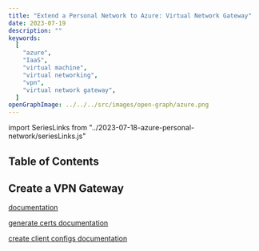 ```yaml
---
title: "Extend a Personal Network to Azure: Virtual Network Gateway"
date: 2023-07-19
description: ""
keywords:
  [
    "azure",
    "IaaS",
    "virtual machine",
    "virtual networking",
    "vpn",
    "virtual network gateway",
  ]
openGraphImage: ../../../src/images/open-graph/azure.png
---
```


import SeriesLinks from "../2023-07-18-azure-personal-network/seriesLinks.js"

<SeriesLinks />

## Table of Contents

## Create a VPN Gateway

[documentation](https://learn.microsoft.com/en-us/azure/vpn-gateway/vpn-gateway-howto-point-to-site-resource-manager-portal)

[generate certs documentation](https://learn.microsoft.com/en-us/azure/vpn-gateway/vpn-gateway-certificates-point-to-site-linux)

[create client configs documentation](https://learn.microsoft.com/en-us/azure/vpn-gateway/point-to-site-vpn-client-cert-linux)
